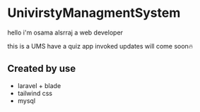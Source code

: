 # UnivirstyManagmentSystem
<p>hello i'm osama alsrraj a web developer
</p>this is a UMS have a quiz app invoked
updates will come soon🔥

## Created by use
- laravel + blade
- tailwind css
- mysql
